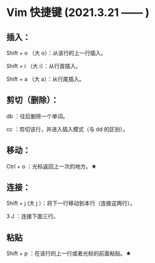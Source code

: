 # Vim 快捷键 (2021.3.21 —— )

## 插入：

Shift + o （大 o）：从该行的上一行插入。

Shift + i （大 i）：从行首插入。

Shift + a （大 a）：从行尾插入。

## 剪切（删除）：

db ：往后删除一个单词。

cc ：剪切该行，并进入插入模式（与 dd 的区别）。

## 移动：

Ctrl + o ：光标返回上一次的地方。★

## 连接：

Shift + j (大 j ）：将下一行移动到本行（连接这两行）。

3 J ：连接下面三行。

## 粘贴

Shift + p ：在该行的上一行或者光标的前面粘贴。★